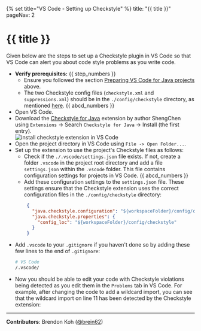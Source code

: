 {% set title="VS Code - Setting up Checkstyle" %}
<frontmatter>
  title: "{{ title }}"
  pageNav: 2
</frontmatter>


<include src="../common/common-fragments.md#wip-warning" />

# {{ title }}

Given below are the steps to set up a Checkstyle plugin in VS Code so that VS Code can alert you about code style problems as you write code.

* **Verify prerequisites:** {{ step_numbers }}
  * Ensure you followed the section [Preparing VS Code for Java projects](#preparing-vs-code-for-java-projects) above.
  * The two Checkstyle config files (`checkstyle.xml` and `suppressions.xml`) should be in the `./config/checkstyle` directory, as mentioned [here](checkstyle.md). {{ abcd_numbers }}
* Open VS Code.
* Download the [Checkstyle for Java](https://marketplace.visualstudio.com/items?itemName=shengchen.vscode-checkstyle) extension by author ShengChen using `Extensions` -> Search `Checkstyle for Java` -> Install (the first entry).<br>
   ![install checkstyle extension in VS Code](images/vscode/checkstyle-extension-install.png)
* Open the project directory in VS Code using `File -> Open Folder...`.
* Set up the extension to use the project's Checkstyle files as follows:
  * Check if the `./.vscode/settings.json` file exists. If not, create a folder `.vscode` in the project root directory and add a file `settings.json` within the `.vscode` folder. This file contains configuration settings for projects in VS Code. {{ abcd_numbers }}
   * Add these configuration settings to the `settings.json` file. These settings ensure that the Checkstyle extension uses the correct configuration files in the `./config/checkstyle` directory:
     ```json { heading="settings.json" }
      {
        "java.checkstyle.configuration": "${workspaceFolder}/config/checkstyle/checkstyle.xml",
        "java.checkstyle.properties": {
          "config_loc": "${workspaceFolder}/config/checkstyle"
        }
      }
      ```
* Add `.vscode` to your `.gitignore` if you haven't done so by adding these few lines to the end of `.gitignore`:
  ```sh { heading=".gitignore" }
  # VS Code
  /.vscode/
  ```
* Now you should be able to edit your code with Checkstyle violations being detected as you edit them in the `Problems` tab in VS Code. For example, after changing the code to add a wildcard import, you can see that the wildcard import on line 11 has been detected by the Checkstyle extension:<br>
  <pic src="images/vscode/checkstyle-vscode-example.png" width="600" />

---

**Contributors**: Brendon Koh ([@brein62](https://github.com/brein62))